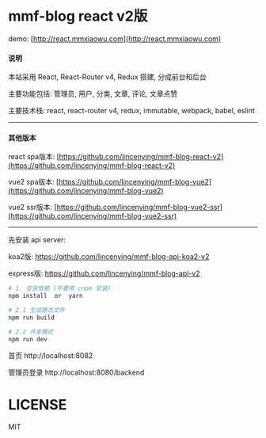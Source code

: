 # mmf-blog react v2版

demo: [http://react.mmxiaowu.com](http://react.mmxiaowu.com)

#### 说明

本站采用 React, React-Router v4, Redux 搭建, 分成前台和后台

主要功能包括: 管理员, 用户, 分类, 文章, 评论, 文章点赞

主要技术栈: react, react-router v4, redux, immutable, webpack, babel, eslint

---

#### 其他版本

react spa版本: [https://github.com/lincenying/mmf-blog-react-v2](https://github.com/lincenying/mmf-blog-react-v2)

vue2 spa版本: [https://github.com/lincenying/mmf-blog-vue2](https://github.com/lincenying/mmf-blog-vue2)

vue2 ssr版本: [https://github.com/lincenying/mmf-blog-vue2-ssr](https://github.com/lincenying/mmf-blog-vue2-ssr)

---

先安装 api server:

koa2版: https://github.com/lincenying/mmf-blog-api-koa2-v2

express版: https://github.com/lincenying/mmf-blog-api-v2

```bash
# 1. 安装依赖 (不要用 cnpm 安装)
npm install  or  yarn

# 2.1 生成静态文件
npm run build

# 2.2 开发模式
npm run dev

```

首页
http://localhost:8082

管理员登录
http://localhost:8080/backend

# LICENSE

MIT
